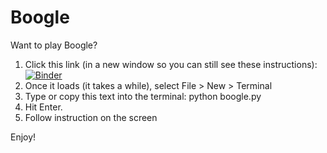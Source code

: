 # Boogle
Want to play Boogle?

1. Click this link (in a new window so you can still see these instructions): [![Binder](https://mybinder.org/badge_logo.svg)](https://mybinder.org/v2/gh/kajpeterson/Boogle/HEAD)
2. Once it loads (it takes a while), select File > New > Terminal
3. Type or copy this text into the terminal: python boogle.py
5. Hit Enter.
6. Follow instruction on the screen

Enjoy!
